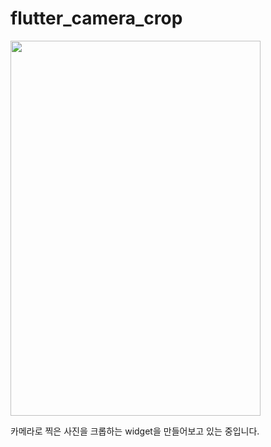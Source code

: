 # flutter_camera_crop


<img src="https://user-images.githubusercontent.com/78334483/112283388-70951400-8ccb-11eb-83a7-043d71920ced.gif" width="400" height="600">

카메라로 찍은 사진을 크롭하는 widget을 만들어보고 있는 중입니다.
